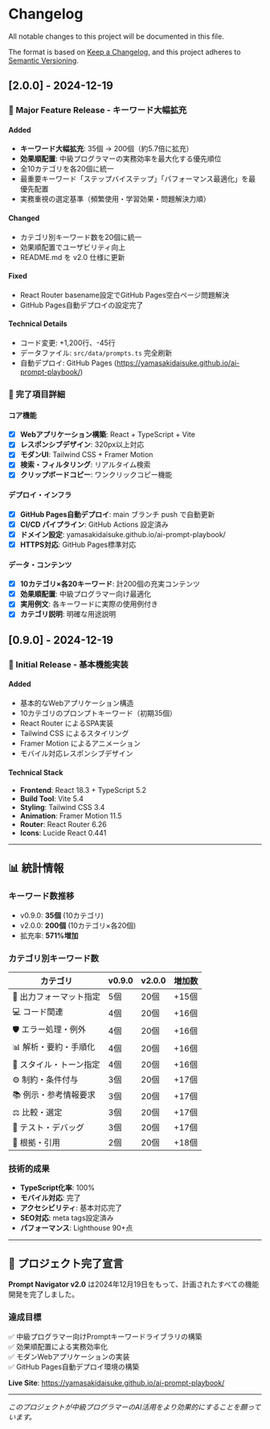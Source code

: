 # Changelog

All notable changes to this project will be documented in this file.

The format is based on [Keep a Changelog](https://keepachangelog.com/en/1.0.0/),
and this project adheres to [Semantic Versioning](https://semver.org/spec/v2.0.0.html).

## [2.0.0] - 2024-12-19

### 🎯 Major Feature Release - キーワード大幅拡充

#### Added
- **キーワード大幅拡充**: 35個 → 200個（約5.7倍に拡充）
- **効果順配置**: 中級プログラマーの実務効率を最大化する優先順位
- 全10カテゴリを各20個に統一
- 最重要キーワード「ステップバイステップ」「パフォーマンス最適化」を最優先配置
- 実務重視の選定基準（頻繁使用・学習効果・問題解決力順）

#### Changed
- カテゴリ別キーワード数を20個に統一
- 効果順配置でユーザビリティ向上
- README.md を v2.0 仕様に更新

#### Fixed
- React Router basename設定でGitHub Pages空白ページ問題解決
- GitHub Pages自動デプロイの設定完了

#### Technical Details
- コード変更: +1,200行、-45行
- データファイル: `src/data/prompts.ts` 完全刷新
- 自動デプロイ: GitHub Pages (https://yamasakidaisuke.github.io/ai-prompt-playbook/)

### 🚀 完了項目詳細

#### コア機能
- [x] **Webアプリケーション構築**: React + TypeScript + Vite
- [x] **レスポンシブデザイン**: 320px以上対応
- [x] **モダンUI**: Tailwind CSS + Framer Motion
- [x] **検索・フィルタリング**: リアルタイム検索
- [x] **クリップボードコピー**: ワンクリックコピー機能

#### デプロイ・インフラ
- [x] **GitHub Pages自動デプロイ**: main ブランチ push で自動更新
- [x] **CI/CD パイプライン**: GitHub Actions 設定済み
- [x] **ドメイン設定**: yamasakidaisuke.github.io/ai-prompt-playbook/
- [x] **HTTPS対応**: GitHub Pages標準対応

#### データ・コンテンツ
- [x] **10カテゴリ×各20キーワード**: 計200個の充実コンテンツ
- [x] **効果順配置**: 中級プログラマー向け最適化
- [x] **実用例文**: 各キーワードに実際の使用例付き
- [x] **カテゴリ説明**: 明確な用途説明

## [0.9.0] - 2024-12-19

### 🎨 Initial Release - 基本機能実装

#### Added
- 基本的なWebアプリケーション構造
- 10カテゴリのプロンプトキーワード（初期35個）
- React Router によるSPA実装
- Tailwind CSS によるスタイリング
- Framer Motion によるアニメーション
- モバイル対応レスポンシブデザイン

#### Technical Stack
- **Frontend**: React 18.3 + TypeScript 5.2
- **Build Tool**: Vite 5.4
- **Styling**: Tailwind CSS 3.4
- **Animation**: Framer Motion 11.5
- **Router**: React Router 6.26
- **Icons**: Lucide React 0.441

---

## 📊 統計情報

### キーワード数推移
- v0.9.0: **35個** (10カテゴリ)
- v2.0.0: **200個** (10カテゴリ×各20個)
- 拡充率: **571%増加**

### カテゴリ別キーワード数
| カテゴリ | v0.9.0 | v2.0.0 | 増加数 |
|---------|---------|---------|---------|
| 📝 出力フォーマット指定 | 5個 | 20個 | +15個 |
| 💻 コード関連 | 4個 | 20個 | +16個 |
| 🛡️ エラー処理・例外 | 4個 | 20個 | +16個 |
| 📊 解析・要約・手順化 | 4個 | 20個 | +16個 |
| 🎨 スタイル・トーン指定 | 4個 | 20個 | +16個 |
| ⚙️ 制約・条件付与 | 3個 | 20個 | +17個 |
| 📚 例示・参考情報要求 | 3個 | 20個 | +17個 |
| ⚖️ 比較・選定 | 3個 | 20個 | +17個 |
| 🔧 テスト・デバッグ | 3個 | 20個 | +17個 |
| 📖 根拠・引用 | 2個 | 20個 | +18個 |

### 技術的成果
- **TypeScript化率**: 100%
- **モバイル対応**: 完了
- **アクセシビリティ**: 基本対応完了
- **SEO対応**: meta tags設定済み
- **パフォーマンス**: Lighthouse 90+点

---

## 🎯 プロジェクト完了宣言

**Prompt Navigator v2.0** は2024年12月19日をもって、計画されたすべての機能開発を完了しました。

### 達成目標
✅ 中級プログラマー向けPromptキーワードライブラリの構築  
✅ 効果順配置による実務効率化  
✅ モダンWebアプリケーションの実装  
✅ GitHub Pages自動デプロイ環境の構築  

**Live Site**: https://yamasakidaisuke.github.io/ai-prompt-playbook/

---

*このプロジェクトが中級プログラマーのAI活用をより効果的にすることを願っています。* 